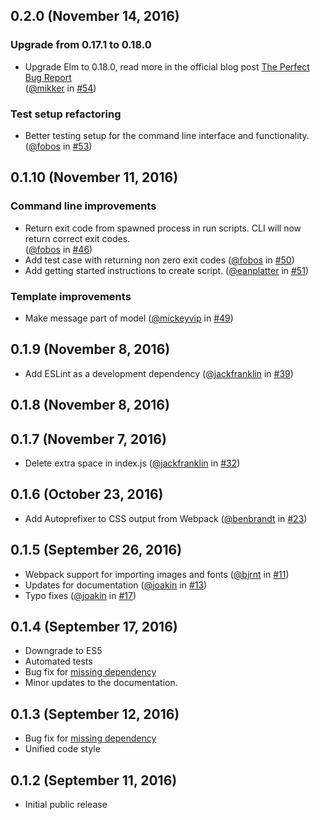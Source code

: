 ## 0.2.0 (November 14, 2016)

### Upgrade from 0.17.1 to 0.18.0

* Upgrade Elm to 0.18.0, read more in the official blog post [The Perfect Bug Report](http://elm-lang.org/blog/the-perfect-bug-report)  
([@mikker](https://github.com/mikker) in [#54](https://github.com/halfzebra/create-elm-app/pull/54))

### Test setup refactoring

* Better testing setup for the command line interface and functionality.  
 ([@fobos](https://github.com/fobos) in [#53](https://github.com/halfzebra/create-elm-app/pull/53))

## 0.1.10 (November 11, 2016)

### Command line improvements

* Return exit code from spawned process in run scripts. CLI will now return correct exit codes.   
([@fobos](https://github.com/eanplatter) in [#46](https://github.com/halfzebra/create-elm-app/pull/46))
* Add test case with returning non zero exit codes ([@fobos](https://github.com/eanplatter) in [#50](https://github.com/halfzebra/create-elm-app/pull/50))
* Add getting started instructions to create script. ([@eanplatter](https://github.com/eanplatter) in [#51](https://github.com/halfzebra/create-elm-app/pull/51))

### Template improvements

* Make message part of model ([@mickeyvip](https://github.com/eanplatter) in [#49](https://github.com/halfzebra/create-elm-app/pull/49))

## 0.1.9 (November 8, 2016)

* Add ESLint as a development dependency ([@jackfranklin](https://github.com/jackfranklin) in [#39](https://github.com/halfzebra/create-elm-app/pull/39))

## 0.1.8 (November 8, 2016)

## 0.1.7 (November 7, 2016)

* Delete extra space in index.js ([@jackfranklin](https://github.com/jackfranklin) in [#32](https://github.com/halfzebra/create-elm-app/pull/32))

## 0.1.6 (October 23, 2016)

* Add Autoprefixer to CSS output from Webpack ([@benbrandt](https://github.com/benbrandt) in [#23](https://github.com/halfzebra/create-elm-app/pull/23))

## 0.1.5 (September 26, 2016)

* Webpack support for importing images and fonts ([@bjrnt](https://github.com/bjrnt) in [#11](https://github.com/halfzebra/create-elm-app/pull/11))
* Updates for documentation ([@joakin](https://github.com/joakin) in [#13](https://github.com/halfzebra/create-elm-app/pull/13))
* Typo fixes ([@joakin](https://github.com/joakin) in [#17](https://github.com/halfzebra/create-elm-app/pull/17))

## 0.1.4 (September 17, 2016)

* Downgrade to ES5
* Automated tests
* Bug fix for [missing dependency](https://github.com/halfzebra/create-elm-app/commit/d3dfb5d2f57df600b14253c0613857cd714aae38)
* Minor updates to the documentation.

## 0.1.3 (September 12, 2016)

* Bug fix for [missing dependency](https://github.com/halfzebra/create-elm-app/commit/6c88f4e4c35d725dc36240b67ebe6d6c6b8bcffb)
* Unified code style

## 0.1.2 (September 11, 2016)

* Initial public release
